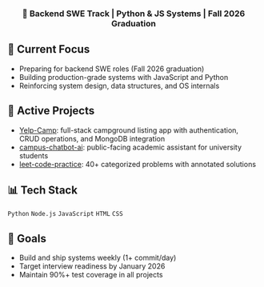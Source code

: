 <h3 align="center">🔧 Backend SWE Track | Python & JS Systems | Fall 2026 Graduation</h3>

## 🔧 Current Focus
- Preparing for backend SWE roles (Fall 2026 graduation)
- Building production-grade systems with JavaScript and Python
- Reinforcing system design, data structures, and OS internals

## 🧠 Active Projects
- [Yelp-Camp](https://github.com/Tr-Do/Yelp-Camp): full-stack campground listing app with authentication, CRUD operations, and MongoDB integration
- [campus-chatbot-ai](https://github.com/Tr-Do/chatbot): public-facing academic assistant for university students
- [leet-code-practice](https://github.com/Tr-Do/leetcode_practice): 40+ categorized problems with annotated solutions

## 📊 Tech Stack
`Python` `Node.js` `JavaScript` `HTML` `CSS`

## 🎯 Goals
- Build and ship systems weekly (1+ commit/day)
- Target interview readiness by January 2026
- Maintain 90%+ test coverage in all projects
